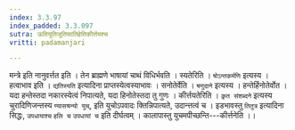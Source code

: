 ```yaml
---
index: 3.3.97
index_padded: 3.3.097
sutra: ऊतियूतिजूतिसातिहेतिकीर्त्तयश्च
vritti: padamanjari

---
```

मन्त्रे इति नानुवर्त्तत इति । तेन ब्राह्मणे भाषायां चाथं विधिर्भवति । स्यतेरिति । `षोऽन्तकर्मणि` इत्यस्य । हत्वाभाव इति । `द्यतिस्यति` इत्यादिना प्राप्तस्येत्वस्याभावः । सनोतेर्वेति । `षणुदाने` इत्यस्य । हन्तेर्हिनोतेर्वोत । यदा हन्तेस्तदा नकारस्येत्वं निपात्यते, यदा हिनोतेस्तदा तु गुणः । कीर्त्तयतेरिति । `कृ़त संशब्दने` इत्यस्य चुरादिणिजन्तस्य `ण्यासश्रन्यो युच्`, इति युचोऽपवादः क्तिन्निपात्यते, उदान्त्तत्वं च । इडभावस्तु `तितुत्र` इत्यादिना सिद्धः, `उपधायाश्च` `हलि च` `उपधायां च` इति दीर्घत्वम् । कालापास्तु युचमपीच्छन्ति---कीर्त्तनेति ।।